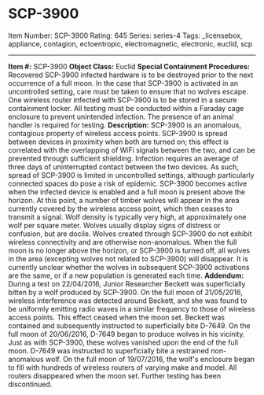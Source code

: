 # SCP-3900
Item Number: SCP-3900
Rating: 645
Series: series-4
Tags: _licensebox, appliance, contagion, ectoentropic, electromagnetic, electronic, euclid, scp

---

  
**Item #:** SCP-3900 
**Object Class:** Euclid
**Special Containment Procedures:** Recovered SCP-3900 infected hardware is to be destroyed prior to the next occurrence of a full moon. In the case that SCP-3900 is activated in an uncontrolled setting, care must be taken to ensure that no wolves escape.
One wireless router infected with SCP-3900 is to be stored in a secure containment locker.
All testing must be conducted within a Faraday cage enclosure to prevent unintended infection. The presence of an animal handler is required for testing.
**Description:** SCP-3900 is an anomalous, contagious property of wireless access points. SCP-3900 is spread between devices in proximity when both are turned on; this effect is correlated with the overlapping of WiFi signals between the two, and can be prevented through sufficient shielding. Infection requires an average of three days of uninterrupted contact between the two devices. As such, spread of SCP-3900 is limited in uncontrolled settings, although particularly connected spaces do pose a risk of epidemic.
SCP-3900 becomes active when the infected device is enabled and a full moon is present above the horizon. At this point, a number of timber wolves will appear in the area currently covered by the wireless access point, which then ceases to transmit a signal.
Wolf density is typically very high, at approximately one wolf per square meter. Wolves usually display signs of distress or confusion, but are docile. Wolves created through SCP-3900 do not exhibit wireless connectivity and are otherwise non-anomalous.
When the full moon is no longer above the horizon, or SCP-3900 is turned off, all wolves in the area (excepting wolves not related to SCP-3900) will disappear. It is currently unclear whether the wolves in subsequent SCP-3900 activations are the same, or if a new population is generated each time.
**Addendum:** During a test on 22/04/2016, Junior Researcher Beckett was superficially bitten by a wolf produced by SCP-3900. On the full moon of 21/05/2016, wireless interference was detected around Beckett, and she was found to be uniformly emitting radio waves in a similar frequency to those of wireless access points. This effect ceased when the moon set.
Beckett was contained and subsequently instructed to superficially bite D-7649. On the full moon of 20/06/2016, D-7649 began to produce wolves in his vicinity. Just as with SCP-3900, these wolves vanished upon the end of the full moon.
D-7649 was instructed to superficially bite a restrained non-anomalous wolf. On the full moon of 19/07/2016, the wolf's enclosure began to fill with hundreds of wireless routers of varying make and model. All routers disappeared when the moon set. Further testing has been discontinued.
